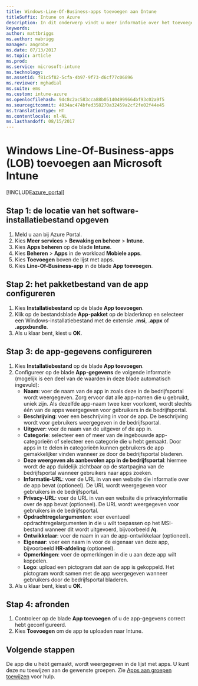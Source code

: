 ```yaml
---
title: Windows-Line-Of-Business-apps toevoegen aan Intune
titleSuffix: Intune on Azure
description: In dit onderwerp vindt u meer informatie over het toevoegen van Windows-Line-Of-Business-apps aan Intune."
keywords: 
author: mattbriggs
ms.author: mabrigg
manager: angrobe
ms.date: 07/13/2017
ms.topic: article
ms.prod: 
ms.service: microsoft-intune
ms.technology: 
ms.assetid: f81c5f82-5cfa-4b97-9f73-d6cf77c06896
ms.reviewer: mghadial
ms.suite: ems
ms.custom: intune-azure
ms.openlocfilehash: 94c8c2ac583cca88b051404999664bf93c02a9f5
ms.sourcegitcommit: 4034ac474bfed358270a32459a2cf2fe02f44e45
ms.translationtype: HT
ms.contentlocale: nl-NL
ms.lasthandoff: 08/15/2017
---
```

# <a name="how-to-add-windows-line-of-business-lob-apps-to-microsoft-intune"></a>Windows Line-Of-Business-apps (LOB) toevoegen aan Microsoft Intune

[!INCLUDE[azure_portal](./includes/azure_portal.md)]


## <a name="step-1---specify-the-software-setup-file"></a>Stap 1: de locatie van het software-installatiebestand opgeven

1. Meld u aan bij Azure Portal.
2. Kies **Meer services** > **Bewaking en beheer** > **Intune**.
3. Kies **Apps beheren** op de blade **Intune**.
4. Kies **Beheren** > **Apps** in de workload **Mobiele apps**.
5. Kies **Toevoegen** boven de lijst met apps.
6. Kies **Line-Of-Business-app** in de blade **App toevoegen**.

## <a name="step-2---configure-the-app-package-file"></a>Stap 2: het pakketbestand van de app configureren

1. Kies **Installatiebestand** op de blade **App toevoegen**.
2. Klik op de bestandsblade **App-pakket** op de bladerknop en selecteer een Windows-installatiebestand met de extensie **.msi**, **.appx** of **.appxbundle**.
3. Als u klaar bent, kiest u **OK**.


## <a name="step-3---configure-app-information"></a>Stap 3: de app-gegevens configureren

1. Kies **Installatiebestand** op de blade **App toevoegen**.
2. Configureer op de blade **App-gegevens** de volgende informatie (mogelijk is een deel van de waarden in deze blade automatisch ingevuld):
    - **Naam**: voer de naam van de app in zoals deze in de bedrijfsportal wordt weergegeven. Zorg ervoor dat alle app-namen die u gebruikt, uniek zijn. Als dezelfde app-naam twee keer voorkomt, wordt slechts één van de apps weergegeven voor gebruikers in de bedrijfsportal.
    - **Beschrijving**: voer een beschrijving in voor de app. De beschrijving wordt voor gebruikers weergegeven in de bedrijfsportal.
    - **Uitgever**: voer de naam van de uitgever of de app in.
    - **Categorie**: selecteer een of meer van de ingebouwde app-categorieën of selecteer een categorie die u hebt gemaakt. Door apps in te delen in categorieën kunnen gebruikers de app gemakkelijker vinden wanneer ze door de bedrijfsportal bladeren.
    - **Deze weergeven als aanbevolen app in de bedrijfsportal**: hiermee wordt de app duidelijk zichtbaar op de startpagina van de bedrijfsportal wanneer gebruikers naar apps zoeken.
    - **Informatie-URL**: voer de URL in van een website die informatie over de app bevat (optioneel). De URL wordt weergegeven voor gebruikers in de bedrijfsportal.
    - **Privacy-URL**: voer de URL in van een website die privacyinformatie over de app bevat (optioneel). De URL wordt weergegeven voor gebruikers in de bedrijfsportal.
    - **Opdrachtregelargumenten**: voer eventueel opdrachtregelargumenten in die u wilt toepassen op het MSI-bestand wanneer dit wordt uitgevoerd, bijvoorbeeld **/q**.
    - **Ontwikkelaar**: voer de naam in van de app-ontwikkelaar (optioneel).
    - **Eigenaar**: voer een naam in voor de eigenaar van deze app, bijvoorbeeld **HR-afdeling** (optioneel).
    - **Opmerkingen**: voer de opmerkingen in die u aan deze app wilt koppelen.
    - **Logo**: upload een pictogram dat aan de app is gekoppeld. Het pictogram wordt samen met de app weergegeven wanneer gebruikers door de bedrijfsportal bladeren.
3. Als u klaar bent, kiest u **OK**.

## <a name="step-4---finish-up"></a>Stap 4: afronden

1. Controleer op de blade **App toevoegen** of u de app-gegevens correct hebt geconfigureerd.
2. Kies **Toevoegen** om de app te uploaden naar Intune.

## <a name="next-steps"></a>Volgende stappen

De app die u hebt gemaakt, wordt weergegeven in de lijst met apps. U kunt deze nu toewijzen aan de gewenste groepen. Zie [Apps aan groepen toewijzen](apps-deploy.md) voor hulp.
